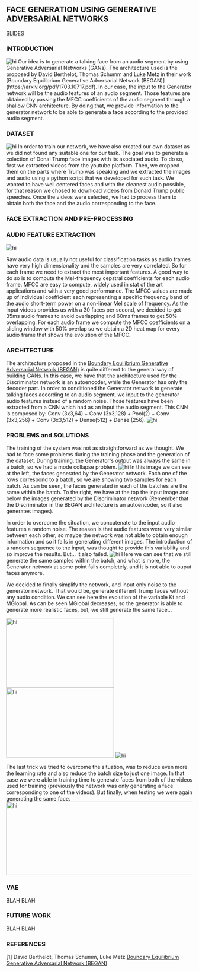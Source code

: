 ## FACE GENERATION USING GENERATIVE ADVERSARIAL NETWORKS

 [SLIDES](https://docs.google.com/presentation/d/1i9X-fPDfjBX5CcmDRsyYhzLbjXMfhw8-9sB-Cx_A_fc/edit?usp=sharing)

### INTRODUCTION
<img src="docs/2.png" alt="hi" class="inline"/>
Our idea is to generate a talking face from an audio segment by using Generative Adversarial Networks (GANs). The architecture used is the proposed by David Berthelot, Thomas Schumm and Luke Metz in their work [Boundary Equilibrium Generative Adversarial Network (BEGAN)](https://arxiv.org/pdf/1703.10717.pdf).
In our case, the input to the Generator network will be the audio features of an audio segment. Those features are obtained by passing the MFCC coefficients of the audio segment through a shallow CNN architecture. By doing that, we provide information to the generator network to be able to generate a face according to the provided audio segment.

### DATASET
<img src="docs/3.png" alt="hi" class="inline"/>
In order to train our network, we have also created our own dataset as we did not found any suitable one for our task. The goal was to generate a colection of Donal Trump face images with its asociated audio.
To do so, first we extracted videos from the youtube platform. Then, we cropped them on the parts where Trump was speaking and we extracted the images and audio using a python script that we developed for such task.
We wanted to have well centered faces and with the cleanest audio possible, for that reason we chosed to download videos from Donald Trump public speeches.
Once the videos were selected, we had to process them to obtain both the face and the audio corresponding to the face. 

### FACE EXTRACTION AND PRE-PROCESSING




### AUDIO FEATURE EXTRACTION
<img src="docs/6.png" alt="hi" class="inline"/>

Raw audio data is usually not useful for classification tasks as audio frames have very high dimensionality and the samples are very correlated. So for each frame we need to extract the most important features.
A good way to do so is to compute the Mel-frequency cepstral coefficients for each audio frame. MFCC are easy to compute, widely used in stat of the art applications and with a very good performance.
The MFCC values are made up of individual coefficient each representing a specific frequency band of the audio short-term power on a non-linear Mel scale of frequency.
As the input videos provides us with a 30 faces per second, we decided to get 35ms audio frames to avoid overlapping and 60ms frames to get 50% overlapping. For each audio frame we compute the MFCC coefficients on a sliding window with 50% overlap so we obtain a 2D heat map for every audio frame that shows the evolution of the MFCC. 


### ARCHITECTURE
The architecture proposed in the [Boundary Equilibrium Generative Adversarial Network (BEGAN)](https://arxiv.org/pdf/1703.10717.pdf) is quite different to the general way of building GANs. In this case, we have that the architecture used for the Discriminator network is an autoencoder, while the Generator has only the decoder part. In order to conditioned the Generator network to generate talking faces according to an audio segment, we input to the generator audio features instead of a random noise. Those features have been extracted from a CNN which had as an input the audio segment. This CNN is composed by: Conv (3x3,64) + Conv (3x3,128) + Pool(2)  + Conv (3x3,256) + Conv (3x3,512) + Dense(512) + 
Dense (256).
<img src="docs/1.png" alt="hi" class="inline"/>

### PROBLEMS and SOLUTIONS
The training of the system was not as straightforward as we thought. We had to face some problems during the training phase and the generation of the dataset.
During training, the Generator's output was always the same in a batch, so we had a mode collapse problem. 
<img src="docs/4.png" alt="hi" class="inline"/>
In this image we can see at the left, the faces generated by the Generator network. Each one of the rows correspond to a batch, so we are showing two samples for each batch. As can be seen, the faces generated in each of the batches are the same within the batch. To the right, we have at the top the input image and below the images generated by the Discriminator network (Remember that the Discriminator in the BEGAN architecture is an autoencoder, so it also generates images). 

In order to overcome the situation, we concatenate to the input audio features a random noise. The reason is that audio features were very similar between each other, so maybe the network was not able to obtain enough information and so it fails in generating different images. The introduction of a random sequence to the input, was thought to provide this variability and so improve the results. But... it also failed.
<img src="docs/5.png" alt="hi" class="inline"/>
Here we can see that we still generate the same samples within the batch, and what is more, the Generator network at some point fails completely, and it is not able to ouput faces anymore. 

We decided to finally simplify the network, and input only noise to the generator network. That would be, generate different Trump faces without any audio condition. 
We can see here the evolution of the variable Kt and MGlobal. As can be seen MGlobal decreases, so the generator is able to generate more realistic faces, but, we still generate the same face...

<img src="docs/7.png" alt="hi" width="291" height="188" class="inline"/> <img src="docs/8.png" alt="hi" width="291" height="188" class="inline"/> <img src="docs/output_XxVvWq.gif" alt="hi" class="inline"/>

The last trick we tried to overcome the situation, was to reduce even more the learning rate and also reduce the batch size to just one image. In that case we were able in training time to generate faces from both of the videos used for training (previously the network was only generating a face corresponding to one of the videos). But finally, when testing we were again generating the same face.
<img src="docs/9.png" alt="hi" width="569" height="198" class="inline"/> 

### VAE
BLAH BLAH

### FUTURE WORK
BLAH BLAH

### REFERENCES
[1] David Berthelot, Thomas Schumm, Luke Metz [Boundary Equilibrium Generative Adversarial Network (BEGAN)](https://arxiv.org/pdf/1703.10717.pdf) 



